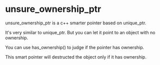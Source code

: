 # unsure_ownership_ptr

unsure_ownership_ptr is a c++ smarter pointer based on unique_ptr.

It's very similar to unique_ptr. But you can let it point to an object with no ownership. 

You can use has_ownership() to judge if the pointer has ownership.

This smart pointer will destructed the object only if it has ownership.